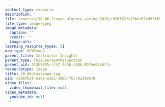 ```yaml
---
content_type: resource
description: ''
file: /courses/18-06-linear-algebra-spring-2010/c026f62fe19be161c863f65792240870_18-06classroom.jpg
file_type: image/jpeg
image_metadata:
  caption: ''
  credit: ''
  image-alt: ''
learning_resource_types: []
ocw_type: OCWImage
parent_title: Instructor Insights
parent_type: ThisCourseAtMITSection
parent_uid: 3f3b7835-cf47-7d3b-a10b-05fbe03cbffa
resourcetype: Image
title: 18-06classroom.jpg
uid: c026f62f-e19b-e161-c863-f65792240870
video_files:
  video_thumbnail_file: null
video_metadata:
  youtube_id: null
---
```

